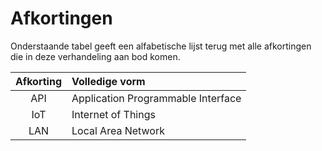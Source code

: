 # Afkortingen

Onderstaande tabel geeft een alfabetische lijst terug met alle afkortingen die in deze verhandeling aan bod komen.

| Afkorting | Volledige vorm |
| :---: | :--- |
| API | Application Programmable Interface |
| IoT | Internet of Things |
| LAN | Local Area Network |
